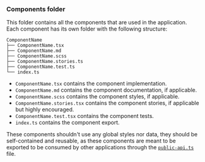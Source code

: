 ### Components folder

This folder contains all the components that are used in the application. Each component has its own folder with the following structure:

```
ComponentName
├── ComponentName.tsx
├── ComponentName.md
├── ComponentName.scss
├── ComponentName.stories.ts
├── ComponentName.test.ts
└── index.ts
```

- `ComponentName.tsx` contains the component implementation.
- `ComponentName.md` contains the component documentation, if applicable.
- `ComponentName.scss` contains the component styles, if applicable.
- `ComponentName.stories.tsx` contains the component stories, if applicable but highly encouraged.
- `ComponentName.test.tsx` contains the component tests.
- `index.ts` contains the component export.

These components shouldn't use any global styles nor data, they should be self-contained and reusable, as these components are meant to be exported to be consumed by other applications through the [`public-api.ts`](../public-api.ts) file.
